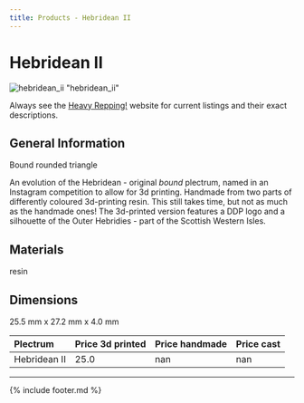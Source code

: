 ```yaml
---
title: Products - Hebridean II
---
```


# Hebridean II

![hebridean_ii](../assets/img/hebridean_ii.jpg) "hebridean_ii"

Always see the [Heavy Repping!](https://www.heavyrepping.com) website for current listings and their exact descriptions.

## General Information
Bound rounded triangle

An evolution of the Hebridean - original *bound* plectrum, named in an Instagram competition to allow for 3d printing. Handmade from two parts of differently coloured 3d-printing resin. This still takes time, but not as much as the handmade ones! The 3d-printed version features a DDP logo and a silhouette of the Outer Hebridies - part of the Scottish Western Isles.

## Materials
resin

## Dimensions
25.5 mm x 27.2 mm x 4.0 mm

| **Plectrum**                                        | **Price 3d printed**   | **Price handmade**   | **Price cast**   |
|:----------------------------------------------------|:-----------------------|:---------------------|:-----------------|
| Hebridean II                                          | 25.0               | nan             | nan         |

---

{% include footer.md %}